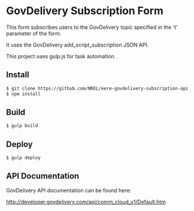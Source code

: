 # GovDelivery Subscription Form

This form subscribes users to the GovDelivery topic specified in the 't' parameter of the form.

It uses the GovDelivery add_script_subscription JSON API.

This project uses gulp.js for task automation.


## Install

```bash
$ git clone https://github.com/NREL/eere-govdelivery-subscription-api
$ npm install
```

## Build

```bash
$ gulp build
```

## Deploy

```bash
$ gulp deploy
```

## API Documentation

GovDelivery API documentation can be found here:

http://developer.govdelivery.com/api/comm_cloud_v1/Default.htm